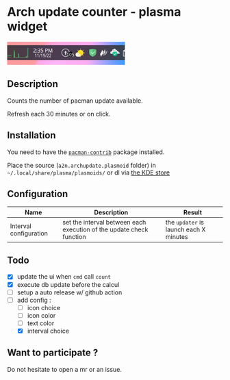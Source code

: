 # Arch update counter - plasma widget

![screenshot of the plugin](git-assets/img/screenshot.png)

## Description

Counts the number of pacman update available.

Refresh each 30 minutes or on click.

## Installation

You need to have the [`pacman-contrib`](https://archlinux.org/packages/community/x86_64/pacman-contrib/) package installed.

Place the source (`a2n.archupdate.plasmoid` folder) in `~/.local/share/plasma/plasmoids/` or dl via [the KDE store](https://store.kde.org/browse?cat=418&ord=latest)

## Configuration

| Name | Description | Result |
|--|--|--|
| Interval configuration | set the interval between each execution of the update check function | the `updater` is launch each X minutes |

## Todo

- [x] update the ui when `cmd` call `count`
- [x] execute db update before the calcul
- [ ] setup a auto release w/ github action
- [ ] add config :
  - [ ] icon choice
  - [ ] icon color
  - [ ] text color
  - [x] interval choice

## Want to participate ?

Do not hesitate to open a mr or an issue.

